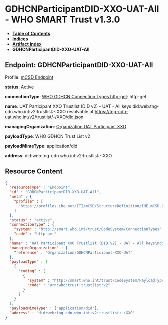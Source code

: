 # GDHCNParticipantDID-XXO-UAT-All - WHO SMART Trust v1.3.0

* [**Table of Contents**](toc.md)
* [**Indices**](indices.md)
* [**Artifact Index**](artifacts.md)
* **GDHCNParticipantDID-XXO-UAT-All**

## Endpoint: GDHCNParticipantDID-XXO-UAT-All

Profile: [mCSD Endpoint](https://profiles.ihe.net/ITI/mCSD/4.0.0/StructureDefinition-IHE.mCSD.Endpoint.html)

**status**: Active

**connectionType**: [WHO GDHCN Connection Types http-get](CodeSystem-ConnectionTypes.md#ConnectionTypes-http-get): http-get

**name**: UAT Participant XXO Trustlist (DID v2) - UAT - All keys did:web:tng-cdn.who.int:v2:trustlist:-:XXO resolvable at https://tng-cdn-uat.who.int/v2/trustlist/-/XXO/did.json

**managingOrganization**: [Organization UAT Participant XXO](Organization-GDHCNParticipant-XXO-UAT.md)

**payloadType**: WHO GDHCN Trust List v2

**payloadMimeType**: application/did

**address**: did:web:tng-cdn.who.int:v2:trustlist:-:XXO



## Resource Content

```json
{
  "resourceType" : "Endpoint",
  "id" : "GDHCNParticipantDID-XXO-UAT-All",
  "meta" : {
    "profile" : [
      "https://profiles.ihe.net/ITI/mCSD/StructureDefinition/IHE.mCSD.Endpoint"
    ]
  },
  "status" : "active",
  "connectionType" : {
    "system" : "http://smart.who.int/trust/CodeSystem/ConnectionTypes",
    "code" : "http-get"
  },
  "name" : "UAT Participant XXO Trustlist (DID v2) - UAT - All keys\ndid:web:tng-cdn.who.int:v2:trustlist:-:XXO\nresolvable at https://tng-cdn-uat.who.int/v2/trustlist/-/XXO/did.json",
  "managingOrganization" : {
    "reference" : "Organization/GDHCNParticipant-XXO-UAT"
  },
  "payloadType" : [
    {
      "coding" : [
        {
          "system" : "http://smart.who.int/trust/CodeSystem/PayloadTypes",
          "code" : "urn:who:trust:trustlist:v2"
        }
      ]
    }
  ],
  "payloadMimeType" : ["application/did"],
  "address" : "did:web:tng-cdn.who.int:v2:trustlist:-:XXO"
}

```

